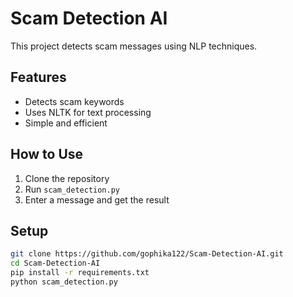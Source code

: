 # Scam Detection AI  
This project detects scam messages using NLP techniques.

## Features  
- Detects scam keywords  
- Uses NLTK for text processing  
- Simple and efficient  

## How to Use  
1. Clone the repository  
2. Run `scam_detection.py`  
3. Enter a message and get the result  

## Setup  
```bash
git clone https://github.com/gophika122/Scam-Detection-AI.git
cd Scam-Detection-AI
pip install -r requirements.txt
python scam_detection.py

